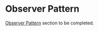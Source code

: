 # Observer Pattern

[Observer Pattern](https://addyosmani.com/resources/essentialjsdesignpatterns/book/#observerpatternjavascript) section to be completed.
